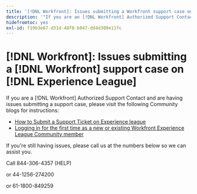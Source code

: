 ```yaml
---
title: '[!DNL Workfront]: Issues submitting a Workfront support case on Experience League'
description: '"If you are an [!DNL Workfront] Authorized Support Contact and are having issues submitting a support case, please call us at the numbers below so we can assist you.'
hidefromtoc: yes
exl-id: f19b3e67-d31d-48f8-b847-dd4d309e11fc
---
```

# [!DNL Workfront]: Issues submitting a [!DNL Workfront] support case on [!DNL Experience League]

If you are a [!DNL Workfront] Authorized Support Contact and are having issues submitting a support case, please visit the following Community blogs for instructions:

* [How to Submit a Support Ticket on Experience league](https://experienceleaguecommunities.adobe.com/t5/workfront-blogs/how-to-submit-a-support-ticket-on-experience-league/ba-p/461737)
* [Logging in for the first time as a new or existing Workfront Experience League Community member](https://experienceleaguecommunities.adobe.com/t5/workfront-blogs/logging-in-for-the-first-time-as-a-new-or-existing-workfront/ba-p/461472)

If you're still having issues, please call us at the numbers below so we can assist you.

Call 844-306-4357 (HELP)

or 44-1256-274200

or 61-1800-849259
